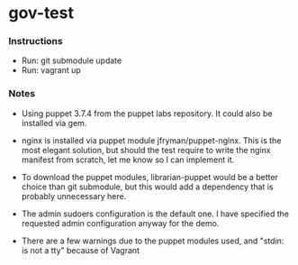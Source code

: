 # gov-test

### Instructions
* Run: git submodule update
* Run: vagrant up

### Notes

* Using puppet 3.7.4 from the puppet labs repository. It could also be installed  via gem.

* nginx is installed via puppet module jfryman/puppet-nginx. This is the most elegant solution, but should the test require to write the nginx manifest from scratch, let me know so I can implement it.

* To download the puppet modules, librarian-puppet would be a better choice than git submodule, but this would add a dependency that is probably unnecessary here.

* The admin sudoers configuration is the default one. I have specified the requested admin configuration anyway for the demo.

* There are a few warnings due to the puppet modules used, and "stdin: is not a tty" because of Vagrant
